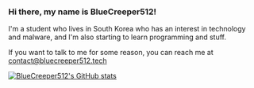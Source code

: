 ### Hi there, my name is BlueCreeper512!
I'm a student who lives in South Korea who has an interest in technology and malware, and I'm also starting to learn programming and stuff.

If you want to talk to me for some reason, you can reach me at contact@bluecreeper512.tech

[![BlueCreeper512's GitHub stats](https://github-readme-stats.vercel.app/api?username=BlueCreeper512?theme=Radical)](https://github.com/anuraghazra/github-readme-stats)

<!--
**BlueCreeper512/bluecreeper512** is a ✨ _special_ ✨ repository because its `README.md` (this file) appears on your GitHub profile.

Here are some ideas to get you started:

- 🔭 I’m currently working on ...
- 🌱 I’m currently learning ...
- 👯 I’m looking to collaborate on ...
- 🤔 I’m looking for help with ...
- 💬 Ask me about ...
- 📫 How to reach me: ...
- 😄 Pronouns: ...
- ⚡ Fun fact: ...
-->
